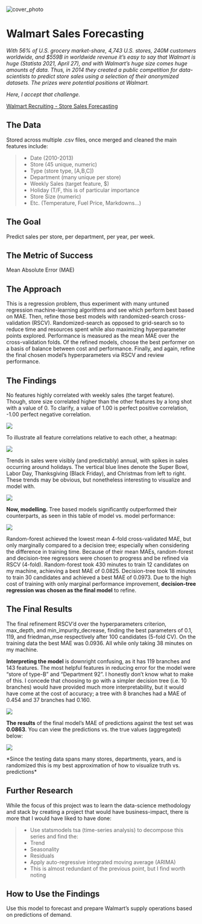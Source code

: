 ![cover_photo](./README_files/walmart_cover_photo.png)
# Walmart Sales Forecasting

*With 56% of U.S. grocery market-share, 4,743 U.S. stores, 240M customers worldwide, and $559B in worldwide revenue it’s easy to say that Walmart is huge (Statista 2021, April 27), and with Walmart’s huge size comes huge amounts of data. Thus, in 2014 they created a public competition for data-scientists to predict store sales using a selection of their anonymized datasets. The prizes were potential positions at Walmart.*

*Here, I accept that challenge.*

[Walmart Recruiting - Store Sales Forecasting](https://www.kaggle.com/c/walmart-recruiting-store-sales-forecasting)

## The Data
Stored across multiple .csv files, once merged and cleaned the main features include:

> * Date (2010-2013)
> * Store (45 unique, numeric)
> * Type (store type, [A,B,C])
> * Department (many unique per store)
> * Weekly Sales (target feature, $)
> * Holiday (T/F, this is of particular importance
> * Store Size (numeric)
> * Etc. (Temperature, Fuel Price, Markdowns...)

## The Goal
Predict sales per store, per department, per year, per week.

## The Metric of Success
Mean Absolute Error (MAE)

## The Approach
This is a regression problem, thus experiment with many untuned regression machine-learning algorithms and see which perform best based on MAE.
Then, refine those best models with randomized-search cross-validation (RSCV). Randomized-search as opposed to grid-search so to reduce time and resources spent while also maximizing hyperparameter points explored. Performance is measured as the mean MAE over the cross-validation folds.
Of the refined models, choose the best performer on a basis of balance between cost and performance.
Finally, and again, refine the final chosen model’s hyperparameters via RSCV and review performance.

## The Findings
No features highly correlated with weekly sales (the target feature). Though, store size correlated higher than the other features by a long shot with a value of 0. 
To clarify, a value of 1.00 is perfect positive correlation, -1.00 perfect negative correlation.

![](./Visualizations/Weekly_Sales_vs_Features_Correlations.png)

To illustrate all feature correlations relative to each other, a heatmap:

![](./Visualizations/Feature_Correlations.png)

Trends in sales were visibly (and predictably) annual, with spikes in sales occurring around holidays. The vertical blue lines denote the Super Bowl, Labor Day, Thanksgiving (Black Friday), and Christmas from left to right. These trends may be obvious, but nonetheless interesting to visualize and model with.

![](./Visualizations/Median_Weekly_Sales_with_Holidays.png)

**Now, modelling.** Tree based models significantly outperformed their counterparts, as seen in this table of model vs. model performance:

![](./Visualizations/Model_Performances_Table.png)

Random-forest achieved the lowest mean 4-fold cross-validated MAE, but only marginally compared to a decision tree; especially when considering the difference in training time.
Because of their mean MAEs, random-forest and decision-tree regressors were chosen to progress and be refined via RSCV (4-fold). Random-forest took 430 minutes to train 12 candidates on my machine, achieving a best MAE of 0.0825. Decision-tree took 18 minutes to train 30 candidates and achieved a best MAE of 0.0973. Due to the high cost of training with only marginal performance improvement, **decision-tree regression was chosen as the final model** to refine.


## The Final Results
The final refinement RSCV’d over the hyperparameters criterion, max_depth, and min_impurity_decrease, finding the best parameters of 0.1, 119, and friedman_mse respectively after 100 candidates (5-fold CV). On the training data the best MAE was 0.0936. All while only taking 38 minutes on my machine.

**Interpreting the model** is downright confusing, as it has 119 branches and 143 features. The most helpful features in reducing error for the model were “store of type-B” and “Department 92”. I honestly don’t know what to make of this. I concede that choosing to go with a simpler decision tree (i.e. 10 branches) would have provided much more interpretability, but it would have come at the cost of accuracy; a tree with 8 branches had a MAE of 0.454 and 37 branches had 0.160.

![](./Visualizations/Top_10_Features_by_Importances(Normalized).png)

**The results** of the final model’s MAE of predictions against the test set was **0.0863**. You can view the predictions vs. the true values (aggregated) below:

![](./Visualizations/Final_Results_Visualized.png)

<p style="test-align: center;">*Since the testing data spans many stores, departments, years, and is randomized this is my best approximation of how to visualize truth vs. predictions*</p>

## Further Research
While the focus of this project was to learn the data-science methodology and stack by creating a project that would have business-impact, there is more that I would have liked to have done:
> * Use statsmodels tsa (time-series analysis) to decompose this series and find the:
  > * Trend
  > * Seasonality
  > * Residuals
> * Apply auto-regressive integrated moving average (ARIMA)
  > * This is almost redundant of the previous point, but I find worth noting

## How to Use the Findings
Use this model to forecast and prepare Walmart’s supply operations based on predictions of demand.
